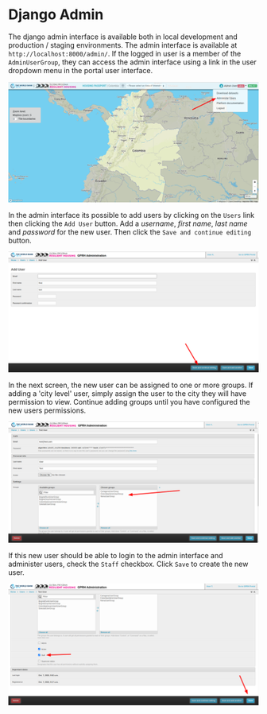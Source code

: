 # Django Admin

The django admin interface is available both in local development and production / staging environments. The admin interface is available at `http://localhost:8000/admin/`. If the logged in user is a member of the `AdminUserGroup`, they can access the admin interface using a link in the user dropdown menu in the portal user interface.

![Admin Link](admin-link.png)

In the admin interface its possible to add users by clicking on the `Users` link then clicking the `Add User` button. Add a _username_, _first name_, _last name_ and _password_ for the new user. Then click the `Save and continue editing` button.

![Save User](save-user.png)

In the next screen, the new user can be assigned to one or more groups. If adding a 'city level' user, simply assign the user to the city they will have permission to view. Continue adding groups until you have configured the new users permissions.

![Add Groups](add-groups.png)

If this new user should be able to login to the admin interface and administer users, check the `Staff` checkbox. Click `Save` to create the new user.

![Admin Users](staff.png)
